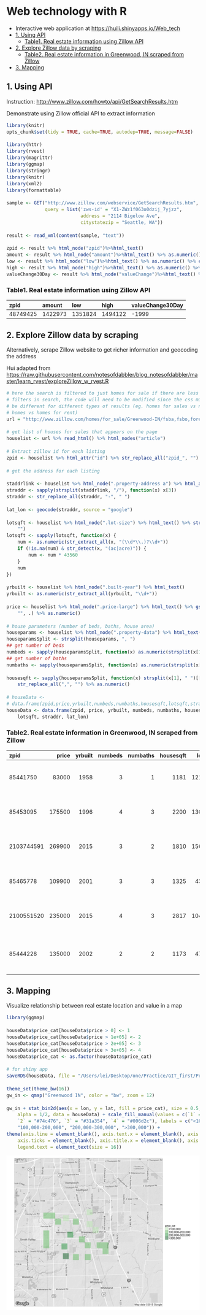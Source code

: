 # Web technology with R


* Interactive web application at <https://huili.shinyapps.io/Web_tech>
* [1\. Using API](#1-using-api)
    * [Table1\. Real estate information using Zillow API](#table1-real-estate-information-using-zillow-api)
* [2\. Explore Zillow data by scraping](#2-explore-zillow-data-by-scraping)
    * [Table2\. Real estate information in Greenwood, IN scraped from Zillow](#table2-real-estate-information-in-greenwood-in-scraped-from-zillow)
* [3\. Mapping](#3-mapping)


## 1. Using API 

Instruction: <http://www.zillow.com/howto/api/GetSearchResults.htm>

Demonstrate using Zillow official API to extract information


```r
library(knitr)
opts_chunk$set(tidy = TRUE, cache=TRUE, autodep=TRUE, message=FALSE)

library(httr)
library(rvest)
library(magrittr)
library(ggmap)
library(stringr)
library(knitr)
library(xml2)
library(formattable)
 
sample <- GET("http://www.zillow.com/webservice/GetSearchResults.htm", 
              query = list('zws-id' = "X1-ZWz1f063o0dzij_7yjzz", 
                           address = "2114 Bigelow Ave",
                           citystatezip = "Seattle, WA"))

result <- read_xml(content(sample, "text"))

zpid <- result %>% html_node("zpid")%>%html_text()
amount <- result %>% html_node("amount")%>%html_text() %>% as.numeric() %>% currency()
low <- result %>% html_node("low")%>%html_text() %>% as.numeric() %>% currency()
high <- result %>% html_node("high")%>%html_text() %>% as.numeric() %>% currency()
valueChange30Day <- result %>% html_node("valueChange")%>%html_text() %>% as.numeric() %>% currency()
```


### Table1. Real estate information using Zillow API


|zpid     |amount  |low     |high    |valueChange30Day |
|:--------|:-------|:-------|:-------|:----------------|
|48749425 |1422973 |1351824 |1494122 |-1999            |



## 2. Explore Zillow data by scraping

Alternatively, scrape Zillow website to get richer information and geocoding the address

Hui adapted from https://raw.githubusercontent.com/notesofdabbler/blog_notesofdabbler/master/learn_rvest/exploreZillow_w_rvest.R
 

```r
# here the search is filtered to just homes for sale if there are less
# filters in search, the code will need to be modified since the css might
# be different for different types of results (eg. homes for sales vs new
# homes vs homes for rent)
url = "http://www.zillow.com/homes/for_sale/Greenwood-IN/fsba,fsbo,fore,cmsn_lt/house_type/52333_rid/39.638414,-86.011362,39.550714,-86.179419_rect/12_zm/0_mmm/"

# get list of houses for sales that appears on the page
houselist <- url %>% read_html() %>% html_nodes("article")

# Extract zillow id for each listing
zpid <- houselist %>% html_attr("id") %>% str_replace_all("zpid_", "")

# get the address for each listing

staddrlink <- houselist %>% html_node(".property-address a") %>% html_attr("href")
straddr <- sapply(strsplit(staddrlink, "/"), function(x) x[3])
straddr <- str_replace_all(straddr, "-", " ")

lat_lon <- geocode(straddr, source = "google")

lotsqft <- houselist %>% html_node(".lot-size") %>% html_text() %>% str_replace_all(",", 
    "")
lotsqft <- sapply(lotsqft, function(x) {
    num <- as.numeric(str_extract_all(x, "(\\d*\\.)?\\d+"))
    if (!is.na(num) & str_detect(x, "(ac|acre)")) {
        num <- num * 43560
    }
    num
})

yrbuilt <- houselist %>% html_node(".built-year") %>% html_text()
yrbuilt <- as.numeric(str_extract_all(yrbuilt, "\\d+"))

price <- houselist %>% html_node(".price-large") %>% html_text() %>% gsub("[\\$a-zA-Z,]", 
    "", .) %>% as.numeric()

# house parameters (number of beds, baths, house area)
houseparams <- houselist %>% html_node(".property-data") %>% html_text()
houseparamsSplit <- strsplit(houseparams, ", ")
## get number of beds
numbeds <- sapply(houseparamsSplit, function(x) as.numeric(strsplit(x[1], " ")[[1]][1]))
## get number of baths
numbaths <- sapply(houseparamsSplit, function(x) as.numeric(strsplit(x[1], " ")[[1]][4]))

housesqft <- sapply(houseparamsSplit, function(x) strsplit(x[1], " ")[[1]][7]) %>% 
    str_replace_all(",", "") %>% as.numeric()

# houseData <-
# data.frame(zpid,price,yrbuilt,numbeds,numbaths,housesqft,lotsqft,straddr)
houseData <- data.frame(zpid, price, yrbuilt, numbeds, numbaths, housesqft, 
    lotsqft, straddr, lat_lon)
```


### Table2. Real estate information in Greenwood, IN scraped from Zillow

|zpid       |  price| yrbuilt| numbeds| numbaths| housesqft| lotsqft|straddr                                      |       lon|      lat|
|:----------|------:|-------:|-------:|--------:|---------:|-------:|:--------------------------------------------|---------:|--------:|
|85441750   |  83000|    1958|       3|        1|      1181| 12196.8|12 Patterson St Greenwood IN 46143           | -86.09198| 39.61548|
|85453095   | 175500|    1996|       4|        3|      2200| 13068.0|801 Lionshead Ln Greenwood IN 46143          | -86.17355| 39.60472|
|2103744591 | 269900|    2015|       3|        2|      1810| 15681.6|537 Weyworth Pl Greenwood IN 46142           | -86.13726| 39.60961|
|85465778   | 109900|    2001|       3|        3|      1325|  4356.0|2391 Providence Ct Greenwood IN 46143        | -86.10520| 39.58174|
|2100551520 | 235000|    2015|       4|        3|      2817| 10454.0|1641 Windborne Ln Greenwood IN 46143         | -86.14667| 39.59392|
|85444228   | 135000|    2002|       2|        2|      1173|  4791.0|1112 Lincoln Park East Dr Greenwood IN 46142 | -86.16448| 39.63262|


## 3. Mapping

Visualize relationship between real estate location and value in a map



```r
library(ggmap)

houseData$price_cat[houseData$price > 0] <- 1
houseData$price_cat[houseData$price > 1e+05] <- 2
houseData$price_cat[houseData$price > 2e+05] <- 3
houseData$price_cat[houseData$price > 3e+05] <- 4
houseData$price_cat <- as.factor(houseData$price_cat)

# for shiny app
saveRDS(houseData, file = "/Users/lei/Desktop/one/Practice/GIT_first/Projects/Web technology with R/Shiny web app/houseData.rds")

theme_set(theme_bw(16))
gw_in <- qmap("Greenwood IN", color = "bw", zoom = 12)

gw_in + stat_bin2d(aes(x = lon, y = lat, fill = price_cat), size = 0.5, bins = 25, 
    alpha = 1/2, data = houseData) + scale_fill_manual(values = c(`1` = "#c7e9c0", 
    `2` = "#74c476", `3` = "#31a354", `4` = "#006d2c"), labels = c("<100,000", 
    "100,000-200,000", "200,000-300,000", ">300,000")) + 
theme(axis.line = element_blank(), axis.text.x = element_blank(), axis.text.y = element_blank(), 
    axis.ticks = element_blank(), axis.title.x = element_blank(), axis.title.y = element_blank(), 
    legend.text = element_text(size = 16))
```

![plot of chunk unnamed-chunk-5](figure/unnamed-chunk-5-1.png) 


